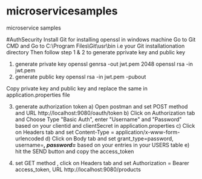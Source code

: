 # microservicesamples
microservice samples

#AuthSecurity
Install Git for installing openssl in windows machine
Go to Git CMD and Go to C:\Program Files\Git\usr\bin i.e your Git installationation directory
Then follow step 1 & 2 to generate pprivate key and public key

1. generate private key
openssl genrsa -out jwt.pem 2048
openssl rsa -in jwt.pem 
2. generate public key
openssl rsa -in jwt.pem -pubout

Copy private key and public key and replace the same in application.properties file

3. generate authorization token
 a) Open postman and set POST method and URL http://localhost:9080/oauth/token
 b) Click on Authorization tab and Choose Type "Basic Auth", enter "Username" and "Password" based on your clientid and clientSecret in application.properties
 c) Click on Headers tab and set Content-Type = application/x-www-form-urlencoded
 d) Click on Body tab and set grant_type=password, username=***, password=*** based on your entries in your USERS table
 e) hit the SEND button and copy the access_token

4. set GET method , click on Headers tab and set Authorization = Bearer access_token, URL http://localhost:9080/products

